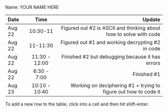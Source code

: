 Name: YOUR NAME HERE

| Date   |     Time      |                                                            Update |
|:-------|:-------------:|------------------------------------------------------------------:|
| Aug 22 |   10:30-11    | Figured out #2 is ASCII and thinking about how to solve with code |
| Aug 22 |   11-11:30    |                  Figured out #1 and working decrypting #2 in code |
| Aug 22 | 11:30 - 12:00 |                   Finished #2 but debugging because it has errors |
| Aug 22 |  6:30 - 7:00  |                                                       Finished #1 |
| Aug 23 | 10:10 - 10:40 |   Working on deciphering #1 + trying to figure out how to code it |
    


To add a new row to the table, click into a cell and then hit shift-enter.